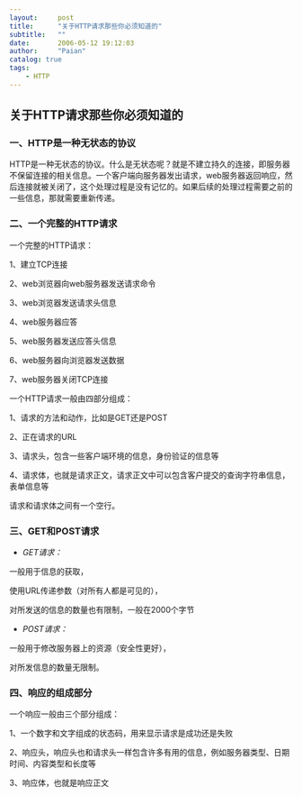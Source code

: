 ```yaml
---
layout:     post
title:      "关于HTTP请求那些你必须知道的"
subtitle:   ""
date:       2006-05-12 19:12:03
author:     "Paian"
catalog: true
tags:
    - HTTP
---
```


## 关于HTTP请求那些你必须知道的

### 一、HTTP是一种无状态的协议

HTTP是一种无状态的协议。什么是无状态呢？就是不建立持久的连接，即服务器不保留连接的相关信息。一个客户端向服务器发出请求，web服务器返回响应，然后连接就被关闭了，这个处理过程是没有记忆的。如果后续的处理过程需要之前的一些信息，那就需要重新传递。

### 二、一个完整的HTTP请求

一个完整的HTTP请求：

1、建立TCP连接

2、web浏览器向web服务器发送请求命令

3、web浏览器发送请求头信息

4、web服务器应答

5、web服务器发送应答头信息

6、web服务器向浏览器发送数据

7、web服务器关闭TCP连接

一个HTTP请求一般由四部分组成：

1、请求的方法和动作，比如是GET还是POST

2、正在请求的URL

3、请求头，包含一些客户端环境的信息，身份验证的信息等

4、请求体，也就是请求正文，请求正文中可以包含客户提交的查询字符串信息，表单信息等

请求和请求体之间有一个空行。

### 三、GET和POST请求

- *GET请求：*

一般用于信息的获取，

使用URL传递参数（对所有人都是可见的），

对所发送的信息的数量也有限制，一般在2000个字节

- *POST请求：*

一般用于修改服务器上的资源（安全性更好），

对所发信息的数量无限制。

### 四、响应的组成部分

一个响应一般由三个部分组成：

1、一个数字和文字组成的状态码，用来显示请求是成功还是失败

2、响应头，响应头也和请求头一样包含许多有用的信息，例如服务器类型、日期时间、内容类型和长度等

3、响应体，也就是响应正文


